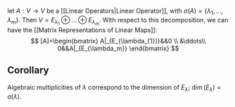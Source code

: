 let $A:V\to V$ be a [[Linear Operators|Linear Operator]], with $\sigma(A)=\{ \lambda_{1},\dots,\lambda_m \}$. Then $V=E_{\lambda_{1}}\oplus\dots\oplus E_{\lambda_m}$. With respect to this decomposition, we can have the [[Matrix Representations of Linear Maps]]:
$$
[A]=\begin{bmatrix}
A|_{E_{\lambda_{1}}}&&0 \\
&\ddots\\ 
0&&A|_{E_{\lambda_m}}
\end{bmatrix}
$$
## Corollary
Algebraic multiplicities of $\lambda$ correspond to the dimension of $E_\lambda$; $\dim(E_\lambda)=a(\lambda)$.